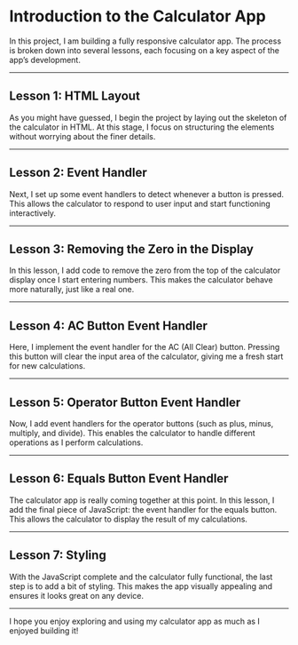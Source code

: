 # Introduction to the Calculator App

In this project, I am building a fully responsive calculator app. The process is broken down into several lessons, each focusing on a key aspect of the app’s development.

---

## Lesson 1: HTML Layout

As you might have guessed, I begin the project by laying out the skeleton of the calculator in HTML. At this stage, I focus on structuring the elements without worrying about the finer details.



---

## Lesson 2: Event Handler

Next, I set up some event handlers to detect whenever a button is pressed. This allows the calculator to respond to user input and start functioning interactively.

---

## Lesson 3: Removing the Zero in the Display

In this lesson, I add code to remove the zero from the top of the calculator display once I start entering numbers. This makes the calculator behave more naturally, just like a real one.

---

## Lesson 4: AC Button Event Handler

Here, I implement the event handler for the AC (All Clear) button. Pressing this button will clear the input area of the calculator, giving me a fresh start for new calculations.

---

## Lesson 5: Operator Button Event Handler

Now, I add event handlers for the operator buttons (such as plus, minus, multiply, and divide). This enables the calculator to handle different operations as I perform calculations.

---

## Lesson 6: Equals Button Event Handler

The calculator app is really coming together at this point. In this lesson, I add the final piece of JavaScript: the event handler for the equals button. This allows the calculator to display the result of my calculations.

---

## Lesson 7: Styling

With the JavaScript complete and the calculator fully functional, the last step is to add a bit of styling. This makes the app visually appealing and ensures it looks great on any device.

---

I hope you enjoy exploring and using my calculator app as much as I enjoyed building it!